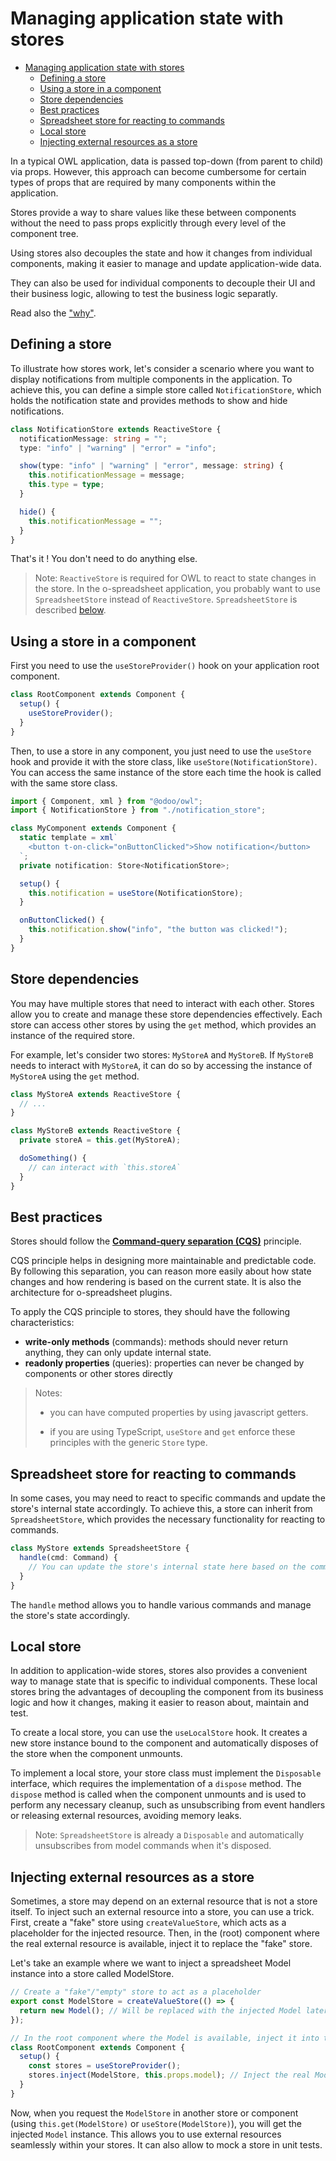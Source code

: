 # Managing application state with stores

- [Managing application state with stores](#managing-application-state-with-stores)
  - [Defining a store](#defining-a-store)
  - [Using a store in a component](#using-a-store-in-a-component)
  - [Store dependencies](#store-dependencies)
  - [Best practices](#best-practices)
  - [Spreadsheet store for reacting to commands](#spreadsheet-store-for-reacting-to-commands)
  - [Local store](#local-store)
  - [Injecting external resources as a store](#injecting-external-resources-as-a-store)

In a typical OWL application, data is passed top-down (from parent to child) via props. However, this approach can become cumbersome for certain types of props that are required by many components within the application.

Stores provide a way to share values like these between components without the need to pass props explicitly through every level of the component tree.

Using stores also decouples the state and how it changes from individual components, making it easier to manage and update application-wide data.

They can also be used for individual components to decouple their UI and their business logic, allowing to test the business logic separatly.

Read also the ["why"](./why.md).

## Defining a store

To illustrate how stores work, let's consider a scenario where you want to display notifications from multiple components in the application. To achieve this, you can define a simple store called `NotificationStore`, which holds the notification state and provides methods to show and hide notifications.

```ts
class NotificationStore extends ReactiveStore {
  notificationMessage: string = "";
  type: "info" | "warning" | "error" = "info";

  show(type: "info" | "warning" | "error", message: string) {
    this.notificationMessage = message;
    this.type = type;
  }

  hide() {
    this.notificationMessage = "";
  }
}
```

That's it ! You don't need to do anything else.

> Note: `ReactiveStore` is required for OWL to react to state changes in the store. In the o-spreadsheet application, you probably want to use `SpreadsheetStore` instead of `ReactiveStore`. `SpreadsheetStore` is described [below](#spreadsheet-store-for-reacting-to-commands).

## Using a store in a component

First you need to use the `useStoreProvider()` hook on your application root component.

```ts
class RootComponent extends Component {
  setup() {
    useStoreProvider();
  }
}
```

Then, to use a store in any component, you just need to use the `useStore` hook and provide it with the store class, like `useStore(NotificationStore)`. You can access the same instance of the store each time the hook is called with the same store class.

```ts
import { Component, xml } from "@odoo/owl";
import { NotificationStore } from "./notification_store";

class MyComponent extends Component {
  static template = xml`
    <button t-on-click="onButtonClicked">Show notification</button>
  `;
  private notification: Store<NotificationStore>;

  setup() {
    this.notification = useStore(NotificationStore);
  }

  onButtonClicked() {
    this.notification.show("info", "the button was clicked!");
  }
}
```

## Store dependencies

You may have multiple stores that need to interact with each other. Stores allow you to create and manage these store dependencies effectively. Each store can access other stores by using the `get` method, which provides an instance of the required store.

For example, let's consider two stores: `MyStoreA` and `MyStoreB`. If `MyStoreB` needs to interact with `MyStoreA`, it can do so by accessing the instance of `MyStoreA` using the `get` method.

```ts
class MyStoreA extends ReactiveStore {
  // ...
}

class MyStoreB extends ReactiveStore {
  private storeA = this.get(MyStoreA);

  doSomething() {
    // can interact with `this.storeA`
  }
}
```

## Best practices

Stores should follow the **[Command-query separation (CQS)](https://en.wikipedia.org/wiki/Command%E2%80%93query_separation)** principle.

CQS principle helps in designing more maintainable and predictable code. By following this separation, you can reason more easily about how state changes and how rendering is based on the current state. It is also the architecture for o-spreadsheet plugins.

To apply the CQS principle to stores, they should have the following characteristics:

- **write-only methods** (commands): methods should never return anything, they can only update internal state.
- **readonly properties** (queries): properties can never be changed by components or other stores directly

> Notes:
>
> - you can have computed properties by using javascript getters.
>
> - if you are using TypeScript, `useStore` and `get` enforce these principles with the generic `Store` type.

## Spreadsheet store for reacting to commands

In some cases, you may need to react to specific commands and update the store's internal state accordingly. To achieve this, a store can inherit from `SpreadsheetStore`, which provides the necessary functionality for reacting to commands.

```ts
class MyStore extends SpreadsheetStore {
  handle(cmd: Command) {
    // You can update the store's internal state here based on the command received.
  }
}
```

The `handle` method allows you to handle various commands and manage the store's state accordingly.

## Local store

In addition to application-wide stores, stores also provides a convenient way to manage state that is specific to individual components. These local stores bring the advantages of decoupling the component from its business logic and how it changes, making it easier to reason about, maintain and test.

To create a local store, you can use the `useLocalStore` hook. It creates a new store instance bound to the component and automatically disposes of the store when the component unmounts.

To implement a local store, your store class must implement the `Disposable` interface, which requires the implementation of a `dispose` method. The `dispose` method is called when the component unmounts and is used to perform any necessary cleanup, such as unsubscribing from event handlers or releasing external resources, avoiding memory leaks.

> Note: `SpreadsheetStore` is already a `Disposable` and automatically unsubscribes from model commands when it's disposed.

## Injecting external resources as a store

Sometimes, a store may depend on an external resource that is not a store itself. To inject such an external resource into a store, you can use a trick. First, create a "fake" store using `createValueStore`, which acts as a placeholder for the injected resource. Then, in the (root) component where the real external resource is available, inject it to replace the "fake" store.

Let's take an example where we want to inject a spreadsheet Model instance into a store called ModelStore.

```ts
// Create a "fake"/"empty" store to act as a placeholder
export const ModelStore = createValueStore(() => {
  return new Model(); // Will be replaced with the injected Model later
});

// In the root component where the Model is available, inject it into the ModelStore
class RootComponent extends Component {
  setup() {
    const stores = useStoreProvider();
    stores.inject(ModelStore, this.props.model); // Inject the real Model instance
  }
}
```

Now, when you request the `ModelStore` in another store or component (using `this.get(ModelStore)` or `useStore(ModelStore)`), you will get the injected `Model` instance. This allows you to use external resources seamlessly within your stores.
It can also allow to mock a store in unit tests.
